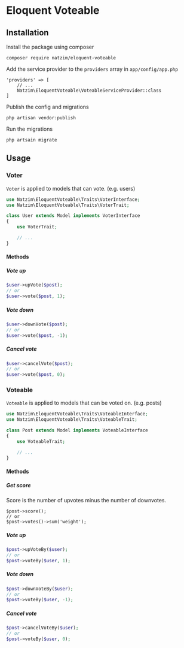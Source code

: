 # Eloquent Voteable

## Installation

Install the package using composer

```
composer require natzim/eloquent-voteable
```

Add the service provider to the `providers` array in `app/config/app.php`

```
'providers' => [
    // ...
    Natzim\EloquentVoteable\VoteableServiceProvider::class
]
```

Publish the config and migrations

```
php artisan vendor:publish
```

Run the migrations

```
php artsain migrate
```

## Usage

### Voter

`Voter` is applied to models that can vote. (e.g. users)

```php
use Natzim\EloquentVoteable\Traits\VoterInterface;
use Natzim\EloquentVoteable\Traits\VoterTrait;

class User extends Model implements VoterInterface
{
    use VoterTrait;

    // ...
}
```

#### Methods

##### Vote up

```php
$user->upVote($post);
// or
$user->vote($post, 1);
```

##### Vote down

```php
$user->downVote($post);
// or
$user->vote($post, -1);
```

##### Cancel vote

```php
$user->cancelVote($post);
// or
$user->vote($post, 0);
```

### Voteable

`Voteable` is applied to models that can be voted on. (e.g. posts)

```php
use Natzim\EloquentVoteable\Traits\VoteableInterface;
use Natzim\EloquentVoteable\Traits\VoteableTrait;

class Post extends Model implements VoteableInterface
{
    use VoteableTrait;

    // ...
}
```

#### Methods

##### Get score

Score is the number of upvotes minus the number of downvotes.

```
$post->score();
// or
$post->votes()->sum('weight');
```

##### Vote up

```php
$post->upVoteBy($user);
// or
$post->voteBy($user, 1);
```

##### Vote down

```php
$post->downVoteBy($user);
// or
$post->voteBy($user, -1);
```

##### Cancel vote

```php
$post->cancelVoteBy($user);
// or
$post->voteBy($user, 0);
```

